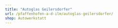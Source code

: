 ```yaml
---
title: "Autoglas Geilersdorfer"
url: /pfaffenhofen-a-d-ilm/autoglas-geilersdorfer/
shop: Autowerkstatt
---
```

